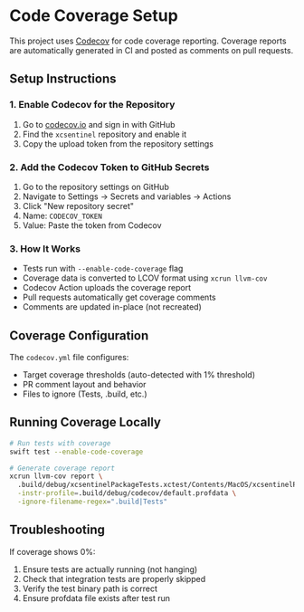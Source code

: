 # Code Coverage Setup

This project uses [Codecov](https://codecov.io) for code coverage reporting. Coverage reports are automatically generated in CI and posted as comments on pull requests.

## Setup Instructions

### 1. Enable Codecov for the Repository

1. Go to [codecov.io](https://codecov.io) and sign in with GitHub
2. Find the `xcsentinel` repository and enable it
3. Copy the upload token from the repository settings

### 2. Add the Codecov Token to GitHub Secrets

1. Go to the repository settings on GitHub
2. Navigate to Settings → Secrets and variables → Actions
3. Click "New repository secret"
4. Name: `CODECOV_TOKEN`
5. Value: Paste the token from Codecov

### 3. How It Works

- Tests run with `--enable-code-coverage` flag
- Coverage data is converted to LCOV format using `xcrun llvm-cov`
- Codecov Action uploads the coverage report
- Pull requests automatically get coverage comments
- Comments are updated in-place (not recreated)

## Coverage Configuration

The `codecov.yml` file configures:
- Target coverage thresholds (auto-detected with 1% threshold)
- PR comment layout and behavior
- Files to ignore (Tests, .build, etc.)

## Running Coverage Locally

```bash
# Run tests with coverage
swift test --enable-code-coverage

# Generate coverage report
xcrun llvm-cov report \
  .build/debug/xcsentinelPackageTests.xctest/Contents/MacOS/xcsentinelPackageTests \
  -instr-profile=.build/debug/codecov/default.profdata \
  -ignore-filename-regex=".build|Tests"
```

## Troubleshooting

If coverage shows 0%:
1. Ensure tests are actually running (not hanging)
2. Check that integration tests are properly skipped
3. Verify the test binary path is correct
4. Ensure profdata file exists after test run
